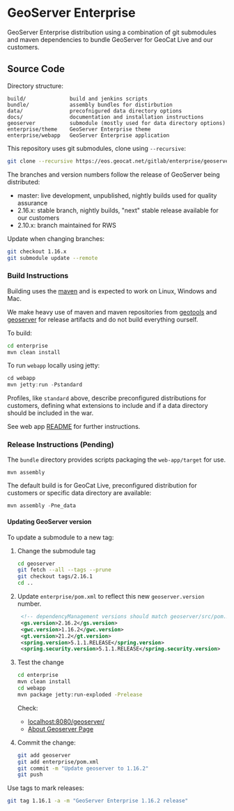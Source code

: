 # GeoServer Enterprise

GeoServer Enterprise distribution using a combination of git submodules and maven dependencies to bundle GeoServer for GeoCat Live and our customers.

## Source Code

Directory structure:

```
build/              build and jenkins scripts
bundle/             assembly bundles for distirbution
data/               precofnigured data directory options
docs/               documentation and installation instructions
geoserver           submodule (mostly used for data directory options)
enterprise/theme    GeoServer Enterprise theme
enterprise/webapp   GeoServer Enterprise application
```

This repository uses git submodules, clone using ``--recursive``:

```bash
git clone --recursive https://eos.geocat.net/gitlab/enterprise/geoserver-enterprise.git
```

The branches and version numbers follow the release of GeoServer being distributed:

* master: live development, unpublished, nightly builds used for quality assurance
* 2.16.x: stable branch, nightly builds, "next" stable release available for our customers
* 2.10.x: branch maintained for RWS

Update when changing branches:

```bash
git checkout 1.16.x
git submodule update --remote
```

### Build Instructions

Building uses the [maven](https://maven.apache.org) and is expected to work on Linux, Windows and Mac.

We make heavy use of maven and maven repositories from [geotools](https://download.osgeo.org/webdav/geotools/) and [geoserver](https://repo.boundlessgeo.com/release/) for release artifacts and do not build everything ourself. 

To build:

```bash
cd enterprise
mvn clean install 
```

To run `webapp` locally using jetty:
```java
cd webapp
mvn jetty:run -Pstandard
```

Profiles, like `standard` above, describe preconfigured distributions for customers, defining what extensions to include and if a data directory should be included in the war.

See web app [README](enterprise/webapp/README.md) for further instructions.

### Release Instructions (Pending)

The ``bundle`` directory provides scripts packaging the `web-app/target` for use.

```
mvn assembly
```

The default build is for GeoCat Live, preconfigured distribution for customers or specific data directory are available:

```java
mvn assembly -Pne_data
```

#### Updating GeoServer version

To update a submodule to a new tag:

1. Change the submodule tag

   ```bash
   cd geoserver
   git fetch --all --tags --prune
   git checkout tags/2.16.1
   cd ..
   ```

2. Update `enterprise/pom.xml` to reflect this new `geoserver.version` number.
   
   ```xml
    <!-- dependencyManagement versions should match geoserver/src/pom.xml -->
    <gs.version>2.16.2</gs.version>
    <gwc.version>1.16.2</gwc.version>
    <gt.version>21.2</gt.version>
    <spring.version>5.1.1.RELEASE</spring.version>
    <spring.security.version>5.1.1.RELEASE</spring.security.version>
   ```

3. Test the change
   
   ```bash
   cd enterprise
   mvn clean install
   cd webapp
   mvn package jetty:run-exploded -Prelease
   ```
   
   Check:
   
   * [localhost:8080/geoserver/](http://localhost:8080/geoserver/)
   * [About Geoserver Page]( http://localhost:8080/geoserver/web/wicket/bookmarkable/org.geoserver.web.AboutGeoServerPage)
   
   
4. Commit the change:

   ```bash
   git add geoserver
   git add enterprise/pom.xml
   git commit -m "Update geoserver to 1.16.2"
   git push
   ```

Use tags to mark releases:

```bash
git tag 1.16.1 -a -m "GeoServer Enterprise 1.16.2 release"
```